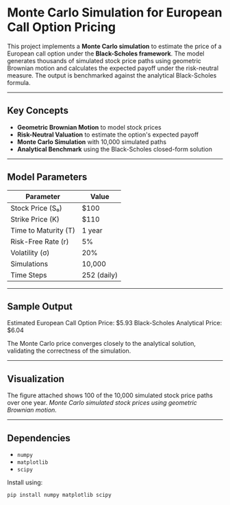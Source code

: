 # Monte Carlo Simulation for European Call Option Pricing

This project implements a **Monte Carlo simulation** to estimate the price of a European call option under the **Black-Scholes framework**. The model generates thousands of simulated stock price paths using geometric Brownian motion and calculates the expected payoff under the risk-neutral measure. The output is benchmarked against the analytical Black-Scholes formula.

---

## Key Concepts

- **Geometric Brownian Motion** to model stock prices  
- **Risk-Neutral Valuation** to estimate the option's expected payoff  
- **Monte Carlo Simulation** with 10,000 simulated paths  
- **Analytical Benchmark** using the Black-Scholes closed-form solution

---

## Model Parameters

| Parameter     | Value     |
|---------------|-----------|
| Stock Price (S₀) | $100      |
| Strike Price (K) | $110      |
| Time to Maturity (T) | 1 year   |
| Risk-Free Rate (r) | 5%        |
| Volatility (σ) | 20%       |
| Simulations   | 10,000    |
| Time Steps    | 252 (daily) |

---

## Sample Output

Estimated European Call Option Price: $5.93
Black-Scholes Analytical Price: $6.04



The Monte Carlo price converges closely to the analytical solution, validating the correctness of the simulation.

---

## Visualization

The figure attached shows 100 of the 10,000 simulated stock price paths over one year.
*Monte Carlo simulated stock prices using geometric Brownian motion.*

---

## Dependencies

- `numpy`  
- `matplotlib`  
- `scipy`

Install using:

```bash
pip install numpy matplotlib scipy

